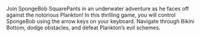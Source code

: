 Join SpongeBob SquarePants in an underwater adventure as he faces off against the notorious Plankton! In this thrilling game, you will control SpongeBob using the arrow keys on your keyboard. Navigate through Bikini Bottom, dodge obstacles, and defeat Plankton’s evil schemes.
